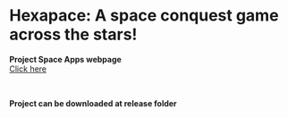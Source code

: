 # Hexapace: A space conquest game across the stars!

**Project Space Apps webpage** <br/>
[Click here](https://www.spaceappschallenge.org/nasa-space-apps-2024/find-a-team/hiberbol/?tab=project) <br/>

<br/>

**Project can be downloaded at release folder**
